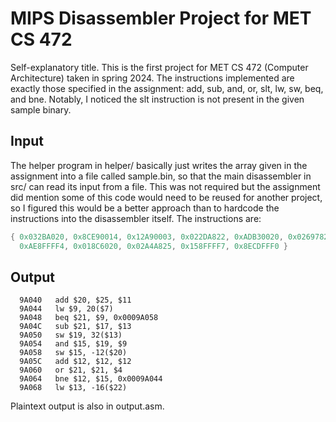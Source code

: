 # MIPS Disassembler Project for MET CS 472
Self-explanatory title. This is the first project for MET CS 472 (Computer Architecture) taken in spring 2024. The instructions implemented are exactly those specified in the assignment: add, sub, and, or, slt, lw, sw, beq, and bne. Notably, I noticed the slt instruction is not present in the given sample binary.
## Input
The helper program in helper/ basically just writes the array given in the assignment into a file called sample.bin, so that the main disassembler in src/ can read its input from a file. This was not required but the assignment did mention some of this code would need to be reused for another project, so I figured this would be a better approach than to hardcode the instructions into the disassembler itself. The instructions are:
```c
{ 0x032BA020, 0x8CE90014, 0x12A90003, 0x022DA822, 0xADB30020, 0x02697824,
  0xAE8FFFF4, 0x018C6020, 0x02A4A825, 0x158FFFF7, 0x8ECDFFF0 }
```
## Output
```
  9A040   add $20, $25, $11
  9A044   lw $9, 20($7)
  9A048   beq $21, $9, 0x0009A058
  9A04C   sub $21, $17, $13
  9A050   sw $19, 32($13)
  9A054   and $15, $19, $9
  9A058   sw $15, -12($20)
  9A05C   add $12, $12, $12
  9A060   or $21, $21, $4
  9A064   bne $12, $15, 0x0009A044
  9A068   lw $13, -16($22)
```
Plaintext output is also in output.asm.
